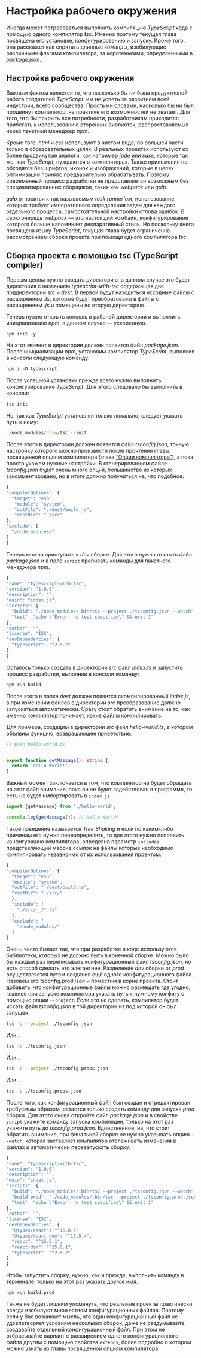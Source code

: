 # Настройка рабочего окружения

Иногда может потребоваться выполнить компиляцию _TypeScript_ кода с помощью одного компилятор _tsc_. Именно поэтому текущая глава посвящена его установке, конфигурированию и запуску. Кроме того, она расскажет как спрятать длинные команды, изобилующие различными флагами компилятора, за коротенькими, определенными в _package.json_.



## Настройка рабочего окружения

Важным фактом является то, что насколько бы ни была продуктивной работа создателей _TypeScript_, им не успеть за развитием всей индустрии, всего сообщества. Простыми словами, насколько бы ни был продвинут компилятор, на практике его возможностей не хватает. Для того, что бы покрыть все потребности, разработчикам приходится прибегать к использованию сторонних библиотек, распространяемых через пакетный менеджер _npm_.

Кроме того, _html_ и _css_ используют в чистом виде, по большей части только в образовательных целях. В реальных проектах используют их более продвинутые аналоги, как например _jade_ или _sass_, которые так же, как _TypeScript_, нуждаются в компиляторах. Также приложения не обходятся без шрифтов, иконок и изображений, которые в целях оптимизации принято предварительно обрабатывать. Поэтому современный процесс разработки не представляется возможным без специализированных сборщиков, таких как _webpack_ или _gulp_.

_gulp_ относится к так называемым _task runner’ам_, использование которых требует императивного определения задач для каждого отдельного процесса, самостоятельной настройки отлова ошибок. В свою очередь _webpack_ — это настоящий комбайн, конфигурирование которого больше напоминает декларативный стиль. Но поскольку книга посвящена языку _TypeScript_, текущая глава будет ограниченна рассмотрением сборки проекта при помощи одного компилятора _tsc_.


## Сборка проекта с помощью tsc (TypeScript compiler)

Первым делом нужно создать директорию, в данном случае это будет директория с названием _typescript-with-tsc_ содержащая две поддиректории _src_ и _dest_. В первой будут находиться исходные файлы с расширением _.ts_, которые будут преобразованы в файлы с расширением _.js_ и помещены во вторую директорию. 

Теперь нужно открыть консоль в рабочей директории и выполнить инициализацию _npm_, в данном случае — ускоренную.

`````ts
npm init -y
`````

На этот момент в директории должен появится файл _package.json_. После инициализации _npm_, установим компилятор _TypeScript_, выполнив в консоли следующую команду:

`````ts
npm i -D typescript
`````

После успешной установки прежде всего нужно выполнить конфигурирование _TypeScript_. Для этого следовало бы выполнить в консоли:

`````ts
tsc init
`````

Но, так как _TypeScript_ установлен только локально, следует указать путь к нему:

`````ts
./node_modules/.bin/tsc --init
`````

После этого в директории должен появится файл _tsconfig.json_, точную настройку которого можно произвести после прочтения главы, посвященной опциям компилятора (глава [“Опции компилятора”](../060.(Компилятор)%20Опции%20компилятора)), а пока просто укажем нужные настройки. В сгенерированном файле _tsconfig.json_ будет очень много опций, большинство из которых закомментировано, но в итоге должно получиться не, что подобное:

`````ts
{
"compilerOptions": {
  "target": "es5",
   "module": "system", 
   "outFile": "./dest/build.js", 
   "rootDir": "./src" 
},
"exclude": [
  "/node_modules/"
]
}
`````

Теперь можно приступить к _dev_ сборке. Для этого нужно открыть файл _package.json_ и в поле `script` прописать команды для пакетного менеджера _npm_.

`````ts
{
"name": "typescript-with-tsc",
"version": "1.0.0",
"description": "",
"main": "index.js",
"scripts": {
  "build": "./node_modules/.bin/tsc --project ./tsconfig.json --watch",
  "test": "echo \"Error: no test specified\" && exit 1"
},
"author": "",
"license": "ISC",
"devDependencies": {
  "typescript": "^2.5.2"
}
}
`````
Осталось только создать в директории _src_ файл _index.ts_ и запустить процесс разработки, выполнив в консоли команду:

`````ts
npm run build
`````

После этого в папке _dest_ должен появится скомпилированный _index.js_, а при изменении файлов в директории _src_ преобразование должно запускаться автоматически. Сразу стоит обратить внимание на то, как именно компилятор понимает, какие файлы компилировать. 

Для примера, создадим в директории _src_ файл _hello-world.ts_, в котором объявим функцию, возвращающее приветствие.

`````ts
// Файл hello-world.ts


export function getMassage(): string {
  return 'Hello World!';
}
`````

Важный момент заключается в том, что компилятор не будет обращать на этот файл внимание, пока он не будет задействован в программе, то есть не будет импортировать в `index.js`

`````ts
import {getMassage} from './hello-world';

console.log(getMassage()); // Hello World!
`````

Такое поведение называется _Tree Shaking_ и если по каким-либо причинам его нужно переопределить, то для этого нужно поправить конфигурацию компилятора, определив параметр `includes` представляющий массив ссылок на файлы которые необходимо компилировать независимо от их использования проектом.

`````ts
{
"compilerOptions": {
  "target": "es5",
  "module": "system",
  "outFile": "./dest/build.js",
  "rootDir": "./src/"  
  },
  "include": [
    "./src/__/*.ts"
  ],
  "exclude": [
    "/node_modules/"
  ]
}
`````

Очень часто бывает так, что при разработке в коде используются библиотеки, которых не должно быть в конечной сборке. Можно было бы каждый раз переписывать конфигурационный файл _tsconfig.json_, но есть способ сделать это элегантнее. Разделение _dev_ сборки от _prod_ осуществляется путем создания ещё одного конфигурационного файла. Назовем его _tsconfig.prod.json_ и поместим в корне проекта. Стоит добавить, что конфигурационные файлы можно размещать где угодно, главное при запуске компилятора указать путь к нужному конфигу с помощью опции `--project`. Если это не сделать, компилятор будет искать файл _tsconfig.json_ в той директории из под которой он был запущен.

`````sh
tsc -b --project ./tsconfig.json
`````

Или...

`````sh
tsc -b ./tsconfig.json
`````

Или...

`````sh
tsc -b --project ./tsconfig.props.json
`````

Или...

`````sh
tsc -b ./tsconfig.props.json
`````

После того, как конфигурационный файл был создан и отредактирован требуемым образом, остается только создать команду для запуска _prod_ сборки. Для этого снова откройте файл _package.json_ и в свойстве `script` укажите команду запуска компиляции, только на этот раз укажите путь до _tsconfig.prod.json_. Единственное, на, что стоит обратить внимание, при финальной сборке не нужно указывать опцию `--watch`, которая заставляет компилятор отслеживать изменения в файлах и автоматически перезапускать сборку.

`````ts
{
"name": "typescript-with-tsc",
"version": "1.0.0",
"description": "",
"main": "index.js",
"scripts": {
  "build": "./node_modules/.bin/tsc --project ./tsconfig.json --watch",
  "build:prod": "./node_modules/.bin/tsc --project ./tsconfig.prod.json",
  "test": "echo \"Error: no test specified\" && exit 1"
},
"author": "",
"license": "ISC",
"devDependencies": {
  "@types/react": "^16.0.5",
  "@types/react-dom": "^15.5.4",
  "react": "^15.6.1",
  "react-dom": "^15.6.1",
  "typescript": "^2.5.2"
}
}
`````

Чтобы запустить сборку, нужно, как и прежде, выполнить команду в терминале, только на этот раз указать другое имя.

`````sh
npm run build:prod
`````

Также не будет лишним упомянуть, что реальные проекты практически всегда изобилуют множеством конфигурационных файлов. Поэтому если у Вас возникает мысль, что один конфигурационный файл не удовлетворяет условиям нескольких сборок, даже не раздумывайте, создавайте отдельный конфигурационный файл. При этом не отбрасывайте вариант с расширением одного конфигурационного файла другим с помощью свойства `extends`, более подробно о котором можно узнать из главы посвященной опциям компилятора.
